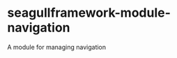 seagullframework-module-navigation
==================================

A module for managing navigation

